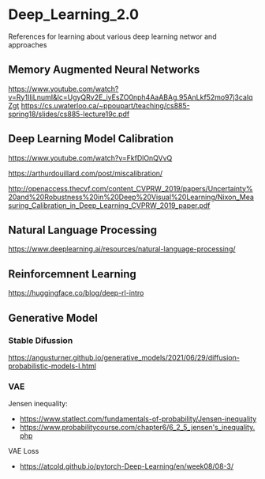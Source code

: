 # Deep_Learning_2.0
References for learning about various deep learning networ and approaches

## Memory Augmented Neural Networks

https://www.youtube.com/watch?v=Ry1IIjLnumI&lc=UgyQRv2E_iyEsZO0nph4AaABAg.95AnLkf52mo97j3caIqZgt
https://cs.uwaterloo.ca/~ppoupart/teaching/cs885-spring18/slides/cs885-lecture19c.pdf

## Deep Learning Model Calibration

https://www.youtube.com/watch?v=FkfDlOnQVvQ

https://arthurdouillard.com/post/miscalibration/

http://openaccess.thecvf.com/content_CVPRW_2019/papers/Uncertainty%20and%20Robustness%20in%20Deep%20Visual%20Learning/Nixon_Measuring_Calibration_in_Deep_Learning_CVPRW_2019_paper.pdf

## Natural Language Processing
https://www.deeplearning.ai/resources/natural-language-processing/

## Reinforcemnent Learning
https://huggingface.co/blog/deep-rl-intro

## Generative Model
### Stable Difussion
https://angusturner.github.io/generative_models/2021/06/29/diffusion-probabilistic-models-I.html

### VAE
Jensen inequality: 
* https://www.statlect.com/fundamentals-of-probability/Jensen-inequality
* https://www.probabilitycourse.com/chapter6/6_2_5_jensen's_inequality.php

VAE Loss
* https://atcold.github.io/pytorch-Deep-Learning/en/week08/08-3/

